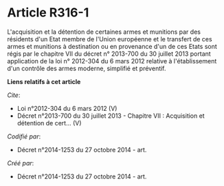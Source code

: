 # Article R316-1

L'acquisition et la détention de certaines armes et munitions par des résidents d'un Etat membre de l'Union européenne et le
transfert de ces armes et munitions à destination ou en provenance d'un de ces Etats sont régis par le chapitre VII du décret
n° 2013-700 du 30 juillet 2013 portant application de la loi n° 2012-304 du 6 mars 2012 relative à l'établissement d'un
contrôle des armes moderne, simplifié et préventif.

**Liens relatifs à cet article**

_Cite_:

  - Loi n°2012-304  du 6 mars 2012 (V)
  - Décret n°2013-700  du 30 juillet 2013 -  Chapitre VII : Acquisition et détention de cert... (V)

_Codifié par_:

  - Décret n°2014-1253 du 27 octobre 2014 - art.

_Créé par_:

  - Décret n°2014-1253 du 27 octobre 2014 - art.
